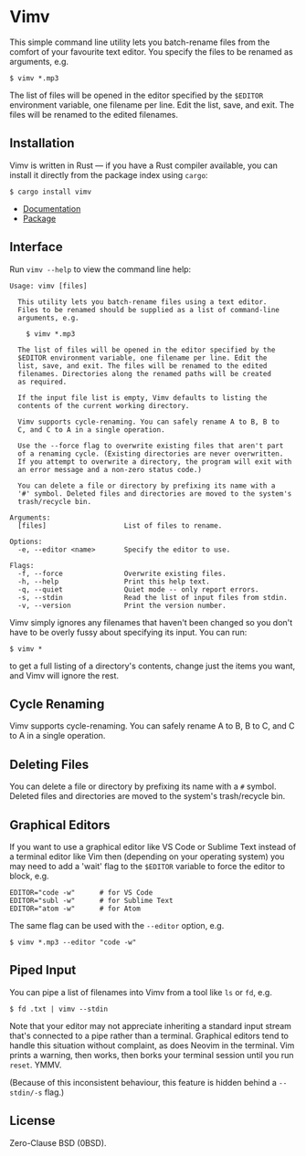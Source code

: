 # Vimv

[1]: https://www.dmulholl.com/dev/vimv.html
[2]: https://crates.io/crates/vimv



This simple command line utility lets you batch-rename files from the comfort of your favourite text editor. You specify the files to be renamed as arguments, e.g.

    $ vimv *.mp3

The list of files will be opened in the editor specified by the `$EDITOR` environment variable, one filename per line. Edit the list, save, and exit. The files will be renamed to the edited filenames.



## Installation

Vimv is written in Rust &mdash; if you have a Rust compiler available, you can install it directly from the package index using `cargo`:

    $ cargo install vimv

* [Documentation][1]
* [Package][2]



## Interface

Run `vimv --help` to view the command line help:

    Usage: vimv [files]

      This utility lets you batch-rename files using a text editor.
      Files to be renamed should be supplied as a list of command-line
      arguments, e.g.

        $ vimv *.mp3

      The list of files will be opened in the editor specified by the
      $EDITOR environment variable, one filename per line. Edit the
      list, save, and exit. The files will be renamed to the edited
      filenames. Directories along the renamed paths will be created
      as required.

      If the input file list is empty, Vimv defaults to listing the
      contents of the current working directory.

      Vimv supports cycle-renaming. You can safely rename A to B, B to
      C, and C to A in a single operation.

      Use the --force flag to overwrite existing files that aren't part
      of a renaming cycle. (Existing directories are never overwritten.
      If you attempt to overwrite a directory, the program will exit with
      an error message and a non-zero status code.)

      You can delete a file or directory by prefixing its name with a
      '#' symbol. Deleted files and directories are moved to the system's
      trash/recycle bin.

    Arguments:
      [files]                   List of files to rename.

    Options:
      -e, --editor <name>       Specify the editor to use.

    Flags:
      -f, --force               Overwrite existing files.
      -h, --help                Print this help text.
      -q, --quiet               Quiet mode -- only report errors.
      -s, --stdin               Read the list of input files from stdin.
      -v, --version             Print the version number.

Vimv simply ignores any filenames that haven't been changed so you don't have to be overly fussy
about specifying its input. You can run:

    $ vimv *

to get a full listing of a directory's contents, change just the items you want, and Vimv will
ignore the rest.



## Cycle Renaming

Vimv supports cycle-renaming. You can safely rename A to B, B to C, and C to A in a single operation.



## Deleting Files

You can delete a file or directory by prefixing its name with a `#` symbol.
Deleted files and directories are moved to the system's trash/recycle bin.



## Graphical Editors

If you want to use a graphical editor like VS Code or Sublime Text instead of a terminal editor like Vim then (depending on your operating system) you may need to add a 'wait' flag to the `$EDITOR` variable to force the editor to block, e.g.

    EDITOR="code -w"      # for VS Code
    EDITOR="subl -w"      # for Sublime Text
    EDITOR="atom -w"      # for Atom

The same flag can be used with the `--editor` option, e.g.

    $ vimv *.mp3 --editor "code -w"



## Piped Input

You can pipe a list of filenames into Vimv from a tool like `ls` or `fd`, e.g.

    $ fd .txt | vimv --stdin

Note that your editor may not appreciate inheriting a standard input stream that's connected to a pipe rather than a terminal.
Graphical editors tend to handle this situation without complaint, as does Neovim in the terminal.
Vim prints a warning, then works, then borks your terminal session until you run `reset`. YMMV.

(Because of this inconsistent behaviour, this feature is hidden behind a `--stdin/-s` flag.)



## License

Zero-Clause BSD (0BSD).
